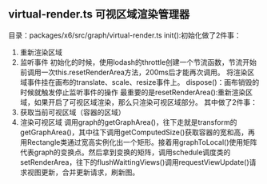 ## virtual-render.ts 可视区域渲染管理器
目录：packages/x6/src/graph/virtual-render.ts
init():初始化做了2件事：
1. 重新渲染区域
2. 监听事件
初始化的时候，使用lodash的throttle创建一个节流函数，节流开始前调用一次this.resetRenderArea方法，200ms后才能再次调用。
将渲染区域事件挂在画布的translate、scale、resize事件上。
dispose()：画布销毁的时候就触发停止监听事件的操作
最重要的是resetRenderArea():重新渲染区域，如果开启了可视区域渲染，那么只渲染可视区域部分。
其中做了2件事：
1. 获取当前可视区域（容器的区域）
2. 渲染可视区域
调用graph的getGraphArea()，往下走就是transform的getGraphArea()，其中往下调用getComputedSize()获取容器的宽和高，再用Rectangle类通过宽高实例化出一个矩形。接着用graphToLocal()使用矩阵代表graph的变换点。然后拿到变换的矩阵，调用schedule调度类的setRenderArea，往下的flushWaittingViews()调用requestViewUpdate()请求视图更新，合并更新请求，刷新图。
